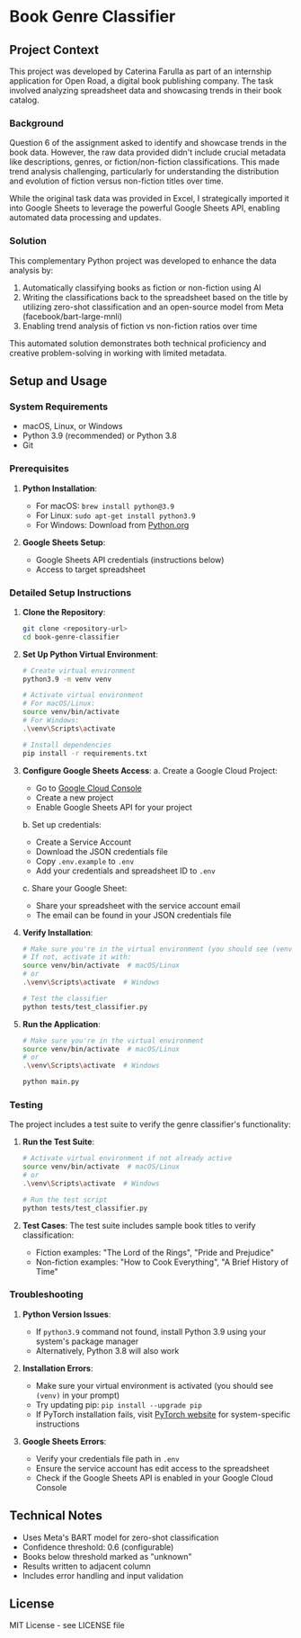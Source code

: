 # Book Genre Classifier

## Project Context

This project was developed by Caterina Farulla as part of an internship application for Open Road, a digital book publishing company. The task involved analyzing spreadsheet data and showcasing trends in their book catalog.

### Background

Question 6 of the assignment asked to identify and showcase trends in the book data. However, the raw data provided didn't include crucial metadata like descriptions, genres, or fiction/non-fiction classifications. This made trend analysis challenging, particularly for understanding the distribution and evolution of fiction versus non-fiction titles over time.

While the original task data was provided in Excel, I strategically imported it into Google Sheets to leverage the powerful Google Sheets API, enabling automated data processing and updates.

### Solution

This complementary Python project was developed to enhance the data analysis by:
1. Automatically classifying books as fiction or non-fiction using AI
2. Writing the classifications back to the spreadsheet based on the title by utilizing zero-shot classification and an open-source model from Meta (facebook/bart-large-mnli)
3. Enabling trend analysis of fiction vs non-fiction ratios over time

This automated solution demonstrates both technical proficiency and creative problem-solving in working with limited metadata.

## Setup and Usage

### System Requirements
- macOS, Linux, or Windows
- Python 3.9 (recommended) or Python 3.8
- Git

### Prerequisites
1. **Python Installation**:
   - For macOS: `brew install python@3.9`
   - For Linux: `sudo apt-get install python3.9`
   - For Windows: Download from [Python.org](https://www.python.org/downloads/)

2. **Google Sheets Setup**:
   - Google Sheets API credentials (instructions below)
   - Access to target spreadsheet

### Detailed Setup Instructions

1. **Clone the Repository**:
   ```bash
   git clone <repository-url>
   cd book-genre-classifier
   ```

2. **Set Up Python Virtual Environment**:
   ```bash
   # Create virtual environment
   python3.9 -m venv venv

   # Activate virtual environment
   # For macOS/Linux:
   source venv/bin/activate
   # For Windows:
   .\venv\Scripts\activate

   # Install dependencies
   pip install -r requirements.txt
   ```

3. **Configure Google Sheets Access**:
   a. Create a Google Cloud Project:
      - Go to [Google Cloud Console](https://console.cloud.google.com/)
      - Create a new project
      - Enable Google Sheets API for your project

   b. Set up credentials:
      - Create a Service Account
      - Download the JSON credentials file
      - Copy `.env.example` to `.env`
      - Add your credentials and spreadsheet ID to `.env`

   c. Share your Google Sheet:
      - Share your spreadsheet with the service account email
      - The email can be found in your JSON credentials file

4. **Verify Installation**:
   ```bash
   # Make sure you're in the virtual environment (you should see (venv) in your prompt)
   # If not, activate it with:
   source venv/bin/activate  # macOS/Linux
   # or
   .\venv\Scripts\activate  # Windows

   # Test the classifier
   python tests/test_classifier.py
   ```

5. **Run the Application**:
   ```bash
   # Make sure you're in the virtual environment
   source venv/bin/activate  # macOS/Linux
   # or
   .\venv\Scripts\activate  # Windows

   python main.py
   ```

### Testing

The project includes a test suite to verify the genre classifier's functionality:

1. **Run the Test Suite**:
   ```bash
   # Activate virtual environment if not already active
   source venv/bin/activate  # macOS/Linux
   # or
   .\venv\Scripts\activate  # Windows

   # Run the test script
   python tests/test_classifier.py
   ```

2. **Test Cases**:
   The test suite includes sample book titles to verify classification:
   - Fiction examples: "The Lord of the Rings", "Pride and Prejudice"
   - Non-fiction examples: "How to Cook Everything", "A Brief History of Time"

### Troubleshooting

1. **Python Version Issues**:
   - If `python3.9` command not found, install Python 3.9 using your system's package manager
   - Alternatively, Python 3.8 will also work

2. **Installation Errors**:
   - Make sure your virtual environment is activated (you should see `(venv)` in your prompt)
   - Try updating pip: `pip install --upgrade pip`
   - If PyTorch installation fails, visit [PyTorch website](https://pytorch.org/) for system-specific instructions

3. **Google Sheets Errors**:
   - Verify your credentials file path in `.env`
   - Ensure the service account has edit access to the spreadsheet
   - Check if the Google Sheets API is enabled in your Google Cloud Console

## Technical Notes

- Uses Meta's BART model for zero-shot classification
- Confidence threshold: 0.6 (configurable)
- Books below threshold marked as "unknown"
- Results written to adjacent column
- Includes error handling and input validation

## License

MIT License - see LICENSE file